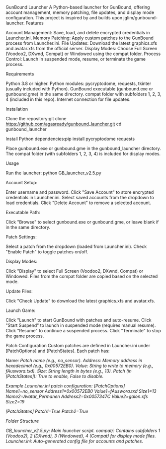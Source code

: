 GunBound Launcher
A Python-based launcher for GunBound, offering account management, memory patching, file updates, and display mode configuration. This project is inspired by and builds upon jglim/gunbound-launcher.
Features

Account Management: Save, load, and delete encrypted credentials in Launcher.ini.
Memory Patching: Apply custom patches to the GunBound process from Launcher.ini.
File Updates: Download the latest graphics.xfs and avatar.xfs from the official server.
Display Modes: Choose Full Screen (Voodoo2, DXwnd, Compat) or Windowed using the compat folder.
Process Control: Launch in suspended mode, resume, or terminate the game process.

Requirements

Python 3.8 or higher.
Python modules: pycryptodome, requests, tkinter (usually included with Python).
GunBound executable (gunbound.exe or gunbound.gme) in the same directory.
compat folder with subfolders 1, 2, 3, 4 (included in this repo).
Internet connection for file updates.

Installation

Clone the repository:git clone https://github.com/agasready/gunbound_launcher.git
cd gunbound_launcher


Install Python dependencies:pip install pycryptodome requests


Place gunbound.exe or gunbound.gme in the gunbound_launcher directory.
The compat folder (with subfolders 1, 2, 3, 4) is included for display modes.

Usage

Run the launcher:
python GB_launcher_v2.5.py


Account Setup:

Enter username and password.
Click "Save Account" to store encrypted credentials in Launcher.ini.
Select saved accounts from the dropdown to load credentials.
Click "Delete Account" to remove a selected account.


Executable Path:

Click "Browse" to select gunbound.exe or gunbound.gme, or leave blank if in the same directory.


Patch Settings:

Select a patch from the dropdown (loaded from Launcher.ini).
Check "Enable Patch" to toggle patches on/off.


Display Modes:

Click "Display" to select Full Screen (Voodoo2, DXwnd, Compat) or Windowed.
Files from the compat folder are copied based on the selected mode.


Update Files:

Click "Check Update" to download the latest graphics.xfs and avatar.xfs.


Launch Game:

Click "Launch" to start GunBound with patches and auto-resume.
Click "Start Suspend" to launch in suspended mode (requires manual resume).
Click "Resume" to continue a suspended process.
Click "Terminate" to stop the game process.



Patch Configuration
Custom patches are defined in Launcher.ini under [PatchOptions] and [PatchStates]. Each patch has:

Name<i>: Patch name (e.g., no_sensor).
Address<i>: Memory address in hexadecimal (e.g., 0x00572EB0).
Value<i>: String to write to memory (e.g., fAuswora.txd).
Size<i>: String length in bytes (e.g., 13).
Patch<i> (in [PatchStates]): True to enable, False to disable.

Example Launcher.ini patch configuration:
[PatchOptions]
Name1=no_sensor
Address1=0x00572EB0
Value1=fAuswora.txd
Size1=13
Name2=Avatar_Permanen
Address2=0x0057347C
Value2=galon.xfs
Size2=19

[PatchStates]
Patch1=True
Patch2=True

Folder Structure

GB_launcher_v2.5.py: Main launcher script.
compat/: Contains subfolders 1 (Voodoo2), 2 (DXwnd), 3 (Windowed), 4 (Compat) for display mode files.
Launcher.ini: Auto-generated config file for accounts and patches.
